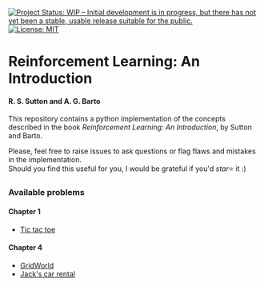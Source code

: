 [![Project Status: WIP – Initial development is in progress, but there has not yet been a stable, usable release suitable for the public.](https://www.repostatus.org/badges/latest/wip.svg)](https://www.repostatus.org/#wip)
[![License: MIT](https://img.shields.io/badge/License-MIT-blue.svg)](https://opensource.org/licenses/MIT)



# Reinforcement Learning: An Introduction
#### R. S. Sutton and A. G. Barto

This repository contains a python implementation of the concepts described in the book _Reinforcement Learning: An Introduction_, by Sutton and Barto.

Please, feel free to raise issues to ask questions or flag flaws and mistakes in the implementation.  
Should you find this useful for you, I would be grateful if you'd _star_:star: it :)


### Available problems 
#### Chapter 1
  - [Tic tac toe](https://github.com/epignatelli/reinforcement-learning-an-introduction/blob/master/chapter-1/tic_tac_toe.py)

#### Chapter 4
  - [GridWorld](https://github.com/epignatelli/reinforcement-learning-an-introduction/blob/master/chapter-4/gridworld.py)
  - [Jack's car rental](https://github.com/epignatelli/reinforcement-learning-an-introduction/blob/master/chapter-4/car_rental.py)
